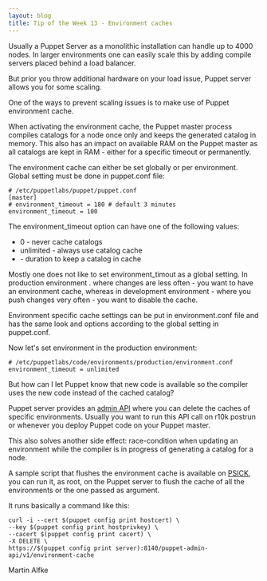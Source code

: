 ```yaml
---
layout: blog
title: Tip of the Week 13 - Environment caches
---
```


Usually a Puppet Server as a monolithic installation can handle up to 4000 nodes. In larger environments one can easily scale this by adding compile servers placed behind a load balancer.

But prior you throw additional hardware on your load issue, Puppet server allows you for some scaling.

One of the ways to prevent scaling issues is to make use of Puppet environment cache.

When activating the environment cache, the Puppet master process compiles catalogs for a node once only and keeps the generated catalog in memory.
This also has an impact on available RAM on the Puppet master as all catalogs are kept in RAM - either for a specific timeout or permanently.

The environment cache can either be set globally or per environment. Global setting must be done in puppet.conf file:

    # /etc/puppetlabs/puppet/puppet.conf
    [master]
    # environment_timeout = 180 # default 3 minutes
    environment_timeout = 100

The environment_timeout option can have one of the following values:

 - 0 - never cache catalogs
 - unlimited - always use catalog cache
 - <number> - duration to keep a catalog in cache

Mostly one does not like to set environment_timout as a global setting.
In production environment . where changes are less often - you want to have an environment cache, whereas in development environment - where you push changes very often - you want to disable the cache.

Environment specific cache settings can be put in environment.conf file and has the same look and options according to the global setting in puppet.conf.

Now let's set environment in the production environment:

    # /etc/puppetlabs/code/environments/production/environment.conf
    environment_timeout = unlimited

But how can I let Puppet know that new code is available so the compiler uses the new code instead of the cached catalog?

Puppet server provides an [admin API](https://docs.puppet.com/puppetserver/latest/admin-api/v1/environment-cache.html) where you can delete the caches of specific environments. Usually you want to run this API call on r10k postrun or whenever you deploy Puppet code on your Puppet master.

This also solves another side effect: race-condition when updating an environment while the compiler is in progress of generating a catalog for a node.

A sample script that flushes the environment cache is available on [PSICK](https://github.com/example42/psick/blob/production/bin/puppet_flush_environment_cache.sh), you can run it, as root, on the Puppet server to flush the cache of all the environments or the one passed as argument.

It runs basically a command like this:

    curl -i --cert $(puppet config print hostcert) \
    --key $(puppet config print hostprivkey) \
    --cacert $(puppet config print cacert) \
    -X DELETE \
    https://$(puppet config print server):8140/puppet-admin-api/v1/environment-cache


Martin Alfke

